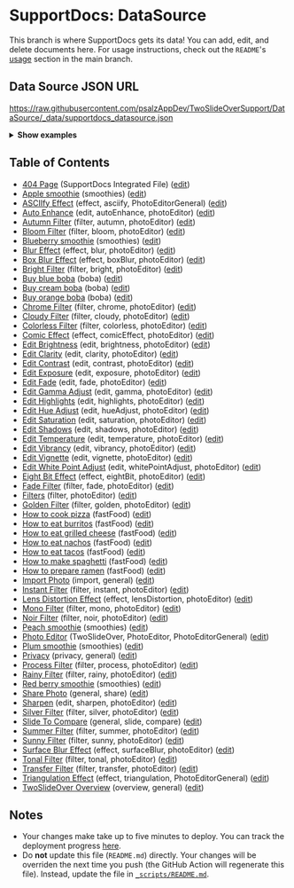 # SupportDocs: DataSource
This branch is where SupportDocs gets its data! You can add, edit, and delete documents here. For usage instructions, check out the `README`'s [usage](https://github.com/aheze/SupportDocs#using-the-github-repository) section in the main branch.

## Data Source JSON URL
<a href="https://raw.githubusercontent.com/psalzAppDev/TwoSlideOverSupport/DataSource/_data/supportdocs_datasource.json">https://raw.githubusercontent.com/psalzAppDev/TwoSlideOverSupport/DataSource/_data/supportdocs_datasource.json</a>

<details markdown="1">
<summary><strong>Show examples</strong></summary>

<hr>

### SwiftUI
```swift
struct SwiftUIExampleView_MinimalCode: View {
    let dataSource = URL(string: "https://raw.githubusercontent.com/psalzAppDev/TwoSlideOverSupport/DataSource/_data/supportdocs_datasource.json")!
    @State var supportDocsPresented = false
    
    var body: some View {
        Button("Present SupportDocs from SwiftUI!") { supportDocsPresented = true }
        .sheet(isPresented: $supportDocsPresented, content: {
            SupportDocsView(dataSource: dataSource, isPresented: $supportDocsPresented)
        })
    }
}
```

### UIKit
```swift
class UIKitExampleController_MinimalCode: UIViewController {
    /**
    Connect this inside the storyboard.
    
    This is just for demo purposes, so it's not connected yet.
    */
    @IBAction func presentButtonPressed(_ sender: Any) {
        let dataSource = URL(string: "https://raw.githubusercontent.com/psalzAppDev/TwoSlideOverSupport/DataSource/_data/supportdocs_datasource.json")!
    
        let supportDocsViewController = SupportDocsViewController(dataSource: dataSource)
        self.present(supportDocsViewController, animated: true, completion: nil)
    }
}
```

<hr>

</details>

## Table of Contents
- [404 Page](https://psalzAppDev.github.io/TwoSlideOverSupport/404) (SupportDocs Integrated File) ([edit](https://github.com/psalzAppDev/TwoSlideOverSupport/edit/DataSource/TwoSlideOverSupport/404.md))
- [Apple smoothie](https://psalzAppDev.github.io/TwoSlideOverSupport/Sample-Smoothies/Apple) (smoothies) ([edit](https://github.com/psalzAppDev/TwoSlideOverSupport/edit/DataSource/Sample-Smoothies/Apple.md))
- [ASCIIfy Effect](https://psalzAppDev.github.io/TwoSlideOverSupport/PhotoEditor/Effect_ASCIIfy) (effect, asciify, PhotoEditorGeneral) ([edit](https://github.com/psalzAppDev/TwoSlideOverSupport/edit/DataSource/PhotoEditor/Effect_ASCIIfy.md))
- [Auto Enhance](https://psalzAppDev.github.io/TwoSlideOverSupport/PhotoEditor_Edits/edit_autoEnhance) (edit, autoEnhance, photoEditor) ([edit](https://github.com/psalzAppDev/TwoSlideOverSupport/edit/DataSource/PhotoEditor_Edits/edit_autoEnhance.md))
- [Autumn Filter](https://psalzAppDev.github.io/TwoSlideOverSupport/PhotoEditor_Filters/filter_autumn) (filter, autumn, photoEditor) ([edit](https://github.com/psalzAppDev/TwoSlideOverSupport/edit/DataSource/PhotoEditor_Filters/filter_autumn.md))
- [Bloom Filter](https://psalzAppDev.github.io/TwoSlideOverSupport/PhotoEditor_Filters/filter_bloom) (filter, bloom, photoEditor) ([edit](https://github.com/psalzAppDev/TwoSlideOverSupport/edit/DataSource/PhotoEditor_Filters/filter_bloom.md))
- [Blueberry smoothie](https://psalzAppDev.github.io/TwoSlideOverSupport/Sample-Smoothies/Blueberry) (smoothies) ([edit](https://github.com/psalzAppDev/TwoSlideOverSupport/edit/DataSource/Sample-Smoothies/Blueberry.md))
- [Blur Effect](https://psalzAppDev.github.io/TwoSlideOverSupport/PhotoEditor_Effects/effect_blur) (effect, blur, photoEditor) ([edit](https://github.com/psalzAppDev/TwoSlideOverSupport/edit/DataSource/PhotoEditor_Effects/effect_blur.md))
- [Box Blur Effect](https://psalzAppDev.github.io/TwoSlideOverSupport/PhotoEditor_Effects/effect_boxBlur) (effect, boxBlur, photoEditor) ([edit](https://github.com/psalzAppDev/TwoSlideOverSupport/edit/DataSource/PhotoEditor_Effects/effect_boxBlur.md))
- [Bright Filter](https://psalzAppDev.github.io/TwoSlideOverSupport/PhotoEditor_Filters/filters_bright) (filter, bright, photoEditor) ([edit](https://github.com/psalzAppDev/TwoSlideOverSupport/edit/DataSource/PhotoEditor_Filters/filters_bright.md))
- [Buy blue boba](https://psalzAppDev.github.io/TwoSlideOverSupport/Sample-Boba/BuyBlueBoba) (boba) ([edit](https://github.com/psalzAppDev/TwoSlideOverSupport/edit/DataSource/Sample-Boba/BuyBlueBoba.md))
- [Buy cream boba](https://psalzAppDev.github.io/TwoSlideOverSupport/Sample-Boba/BuyCreamBoba) (boba) ([edit](https://github.com/psalzAppDev/TwoSlideOverSupport/edit/DataSource/Sample-Boba/BuyCreamBoba.md))
- [Buy orange boba](https://psalzAppDev.github.io/TwoSlideOverSupport/Sample-Boba/BuyOrangeBoba) (boba) ([edit](https://github.com/psalzAppDev/TwoSlideOverSupport/edit/DataSource/Sample-Boba/BuyOrangeBoba.md))
- [Chrome Filter](https://psalzAppDev.github.io/TwoSlideOverSupport/PhotoEditor_Filters/filter_chrome) (filter, chrome, photoEditor) ([edit](https://github.com/psalzAppDev/TwoSlideOverSupport/edit/DataSource/PhotoEditor_Filters/filter_chrome.md))
- [Cloudy Filter](https://psalzAppDev.github.io/TwoSlideOverSupport/PhotoEditor_Filters/filter_cloudy) (filter, cloudy, photoEditor) ([edit](https://github.com/psalzAppDev/TwoSlideOverSupport/edit/DataSource/PhotoEditor_Filters/filter_cloudy.md))
- [Colorless Filter](https://psalzAppDev.github.io/TwoSlideOverSupport/PhotoEditor_Filters/filter_colorless) (filter, colorless, photoEditor) ([edit](https://github.com/psalzAppDev/TwoSlideOverSupport/edit/DataSource/PhotoEditor_Filters/filter_colorless.md))
- [Comic Effect](https://psalzAppDev.github.io/TwoSlideOverSupport/PhotoEditor_Effects/effect_comicEffect) (effect, comicEffect, photoEditor) ([edit](https://github.com/psalzAppDev/TwoSlideOverSupport/edit/DataSource/PhotoEditor_Effects/effect_comicEffect.md))
- [Edit Brightness](https://psalzAppDev.github.io/TwoSlideOverSupport/PhotoEditor_Edits/edit_brightness) (edit, brightness, photoEditor) ([edit](https://github.com/psalzAppDev/TwoSlideOverSupport/edit/DataSource/PhotoEditor_Edits/edit_brightness.md))
- [Edit Clarity](https://psalzAppDev.github.io/TwoSlideOverSupport/PhotoEditor_Edits/edit_clarity) (edit, clarity, photoEditor) ([edit](https://github.com/psalzAppDev/TwoSlideOverSupport/edit/DataSource/PhotoEditor_Edits/edit_clarity.md))
- [Edit Contrast](https://psalzAppDev.github.io/TwoSlideOverSupport/PhotoEditor_Edits/edit_contrast) (edit, contrast, photoEditor) ([edit](https://github.com/psalzAppDev/TwoSlideOverSupport/edit/DataSource/PhotoEditor_Edits/edit_contrast.md))
- [Edit Exposure](https://psalzAppDev.github.io/TwoSlideOverSupport/PhotoEditor_Edits/edit_exposure) (edit, exposure, photoEditor) ([edit](https://github.com/psalzAppDev/TwoSlideOverSupport/edit/DataSource/PhotoEditor_Edits/edit_exposure.md))
- [Edit Fade](https://psalzAppDev.github.io/TwoSlideOverSupport/PhotoEditor_Edits/edit_fade) (edit, fade, photoEditor) ([edit](https://github.com/psalzAppDev/TwoSlideOverSupport/edit/DataSource/PhotoEditor_Edits/edit_fade.md))
- [Edit Gamma Adjust](https://psalzAppDev.github.io/TwoSlideOverSupport/PhotoEditor_Edits/edit_gammaAdjust) (edit, gamma, photoEditor) ([edit](https://github.com/psalzAppDev/TwoSlideOverSupport/edit/DataSource/PhotoEditor_Edits/edit_gammaAdjust.md))
- [Edit Highlights](https://psalzAppDev.github.io/TwoSlideOverSupport/PhotoEditor_Edits/edit_highlights) (edit, highlights, photoEditor) ([edit](https://github.com/psalzAppDev/TwoSlideOverSupport/edit/DataSource/PhotoEditor_Edits/edit_highlights.md))
- [Edit Hue Adjust](https://psalzAppDev.github.io/TwoSlideOverSupport/PhotoEditor_Edits/edit_hueAdjust) (edit, hueAdjust, photoEditor) ([edit](https://github.com/psalzAppDev/TwoSlideOverSupport/edit/DataSource/PhotoEditor_Edits/edit_hueAdjust.md))
- [Edit Saturation](https://psalzAppDev.github.io/TwoSlideOverSupport/PhotoEditor_Edits/edit_saturation) (edit, saturation, photoEditor) ([edit](https://github.com/psalzAppDev/TwoSlideOverSupport/edit/DataSource/PhotoEditor_Edits/edit_saturation.md))
- [Edit Shadows](https://psalzAppDev.github.io/TwoSlideOverSupport/PhotoEditor_Edits/edit_shadows) (edit, shadows, photoEditor) ([edit](https://github.com/psalzAppDev/TwoSlideOverSupport/edit/DataSource/PhotoEditor_Edits/edit_shadows.md))
- [Edit Temperature](https://psalzAppDev.github.io/TwoSlideOverSupport/PhotoEditor_Edits/edit_temperature) (edit, temperature, photoEditor) ([edit](https://github.com/psalzAppDev/TwoSlideOverSupport/edit/DataSource/PhotoEditor_Edits/edit_temperature.md))
- [Edit Vibrancy](https://psalzAppDev.github.io/TwoSlideOverSupport/PhotoEditor_Edits/edit_vibrancy) (edit, vibrancy, photoEditor) ([edit](https://github.com/psalzAppDev/TwoSlideOverSupport/edit/DataSource/PhotoEditor_Edits/edit_vibrancy.md))
- [Edit Vignette](https://psalzAppDev.github.io/TwoSlideOverSupport/PhotoEditor_Edits/edit_vignette) (edit, vignette, photoEditor) ([edit](https://github.com/psalzAppDev/TwoSlideOverSupport/edit/DataSource/PhotoEditor_Edits/edit_vignette.md))
- [Edit White Point Adjust](https://psalzAppDev.github.io/TwoSlideOverSupport/PhotoEditor_Edits/edit_whitePointAdjust) (edit, whitePointAdjust, photoEditor) ([edit](https://github.com/psalzAppDev/TwoSlideOverSupport/edit/DataSource/PhotoEditor_Edits/edit_whitePointAdjust.md))
- [Eight Bit Effect](https://psalzAppDev.github.io/TwoSlideOverSupport/PhotoEditor_Effects/effect_eightBit) (effect, eightBit, photoEditor) ([edit](https://github.com/psalzAppDev/TwoSlideOverSupport/edit/DataSource/PhotoEditor_Effects/effect_eightBit.md))
- [Fade Filter](https://psalzAppDev.github.io/TwoSlideOverSupport/PhotoEditor_Filters/filter_fade) (filter, fade, photoEditor) ([edit](https://github.com/psalzAppDev/TwoSlideOverSupport/edit/DataSource/PhotoEditor_Filters/filter_fade.md))
- [Filters](https://psalzAppDev.github.io/TwoSlideOverSupport/PhotoEditor_Filters/filters_general) (filter, photoEditor) ([edit](https://github.com/psalzAppDev/TwoSlideOverSupport/edit/DataSource/PhotoEditor_Filters/filters_general.md))
- [Golden Filter](https://psalzAppDev.github.io/TwoSlideOverSupport/PhotoEditor_Filters/filter_golden) (filter, golden, photoEditor) ([edit](https://github.com/psalzAppDev/TwoSlideOverSupport/edit/DataSource/PhotoEditor_Filters/filter_golden.md))
- [How to cook pizza](https://psalzAppDev.github.io/TwoSlideOverSupport/Sample-FastFood/HowToCookPizza) (fastFood) ([edit](https://github.com/psalzAppDev/TwoSlideOverSupport/edit/DataSource/Sample-FastFood/HowToCookPizza.md))
- [How to eat burritos](https://psalzAppDev.github.io/TwoSlideOverSupport/Sample-FastFood/HowToEatBurritos) (fastFood) ([edit](https://github.com/psalzAppDev/TwoSlideOverSupport/edit/DataSource/Sample-FastFood/HowToEatBurritos.md))
- [How to eat grilled cheese](https://psalzAppDev.github.io/TwoSlideOverSupport/Sample-FastFood/HowToEatGrilledCheese) (fastFood) ([edit](https://github.com/psalzAppDev/TwoSlideOverSupport/edit/DataSource/Sample-FastFood/HowToEatGrilledCheese.md))
- [How to eat nachos](https://psalzAppDev.github.io/TwoSlideOverSupport/Sample-FastFood/HowToEatNachos) (fastFood) ([edit](https://github.com/psalzAppDev/TwoSlideOverSupport/edit/DataSource/Sample-FastFood/HowToEatNachos.md))
- [How to eat tacos](https://psalzAppDev.github.io/TwoSlideOverSupport/Sample-FastFood/HowToEatTacos) (fastFood) ([edit](https://github.com/psalzAppDev/TwoSlideOverSupport/edit/DataSource/Sample-FastFood/HowToEatTacos.md))
- [How to make spaghetti](https://psalzAppDev.github.io/TwoSlideOverSupport/Sample-FastFood/HowToMakeSpaghetti) (fastFood) ([edit](https://github.com/psalzAppDev/TwoSlideOverSupport/edit/DataSource/Sample-FastFood/HowToMakeSpaghetti.md))
- [How to prepare ramen](https://psalzAppDev.github.io/TwoSlideOverSupport/Sample-FastFood/HowToPrepareRamen) (fastFood) ([edit](https://github.com/psalzAppDev/TwoSlideOverSupport/edit/DataSource/Sample-FastFood/HowToPrepareRamen.md))
- [Import Photo](https://psalzAppDev.github.io/TwoSlideOverSupport/General/ImportPhoto) (import, general) ([edit](https://github.com/psalzAppDev/TwoSlideOverSupport/edit/DataSource/General/ImportPhoto.md))
- [Instant Filter](https://psalzAppDev.github.io/TwoSlideOverSupport/PhotoEditor_Filters/filter_instant) (filter, instant, photoEditor) ([edit](https://github.com/psalzAppDev/TwoSlideOverSupport/edit/DataSource/PhotoEditor_Filters/filter_instant.md))
- [Lens Distortion Effect](https://psalzAppDev.github.io/TwoSlideOverSupport/PhotoEditor_Effects/effect_lensDistortion) (effect, lensDistortion, photoEditor) ([edit](https://github.com/psalzAppDev/TwoSlideOverSupport/edit/DataSource/PhotoEditor_Effects/effect_lensDistortion.md))
- [Mono Filter](https://psalzAppDev.github.io/TwoSlideOverSupport/PhotoEditor_Filters/filter_mono) (filter, mono, photoEditor) ([edit](https://github.com/psalzAppDev/TwoSlideOverSupport/edit/DataSource/PhotoEditor_Filters/filter_mono.md))
- [Noir Filter](https://psalzAppDev.github.io/TwoSlideOverSupport/PhotoEditor_Filters/filter_noir) (filter, noir, photoEditor) ([edit](https://github.com/psalzAppDev/TwoSlideOverSupport/edit/DataSource/PhotoEditor_Filters/filter_noir.md))
- [Peach smoothie](https://psalzAppDev.github.io/TwoSlideOverSupport/Sample-Smoothies/Peach) (smoothies) ([edit](https://github.com/psalzAppDev/TwoSlideOverSupport/edit/DataSource/Sample-Smoothies/Peach.md))
- [Photo Editor](https://psalzAppDev.github.io/TwoSlideOverSupport/PhotoEditor/PhotoEditor_Overview) (TwoSlideOver, PhotoEditor, PhotoEditorGeneral) ([edit](https://github.com/psalzAppDev/TwoSlideOverSupport/edit/DataSource/PhotoEditor/PhotoEditor_Overview.md))
- [Plum smoothie](https://psalzAppDev.github.io/TwoSlideOverSupport/Sample-Smoothies/Plum) (smoothies) ([edit](https://github.com/psalzAppDev/TwoSlideOverSupport/edit/DataSource/Sample-Smoothies/Plum.md))
- [Privacy](https://psalzAppDev.github.io/TwoSlideOverSupport/General/Privacy) (privacy, general) ([edit](https://github.com/psalzAppDev/TwoSlideOverSupport/edit/DataSource/General/Privacy.md))
- [Process Filter](https://psalzAppDev.github.io/TwoSlideOverSupport/PhotoEditor_Filters/filter_process) (filter, process, photoEditor) ([edit](https://github.com/psalzAppDev/TwoSlideOverSupport/edit/DataSource/PhotoEditor_Filters/filter_process.md))
- [Rainy Filter](https://psalzAppDev.github.io/TwoSlideOverSupport/PhotoEditor_Filters/filter_rainy) (filter, rainy, photoEditor) ([edit](https://github.com/psalzAppDev/TwoSlideOverSupport/edit/DataSource/PhotoEditor_Filters/filter_rainy.md))
- [Red berry smoothie](https://psalzAppDev.github.io/TwoSlideOverSupport/Sample-Smoothies/RedBerries) (smoothies) ([edit](https://github.com/psalzAppDev/TwoSlideOverSupport/edit/DataSource/Sample-Smoothies/RedBerries.md))
- [Share Photo](https://psalzAppDev.github.io/TwoSlideOverSupport/General/SharePhoto) (general, share) ([edit](https://github.com/psalzAppDev/TwoSlideOverSupport/edit/DataSource/General/SharePhoto.md))
- [Sharpen](https://psalzAppDev.github.io/TwoSlideOverSupport/PhotoEditor_Edits/edit_sharpen) (edit, sharpen, photoEditor) ([edit](https://github.com/psalzAppDev/TwoSlideOverSupport/edit/DataSource/PhotoEditor_Edits/edit_sharpen.md))
- [Silver Filter](https://psalzAppDev.github.io/TwoSlideOverSupport/PhotoEditor_Filters/filter_silver) (filter, silver, photoEditor) ([edit](https://github.com/psalzAppDev/TwoSlideOverSupport/edit/DataSource/PhotoEditor_Filters/filter_silver.md))
- [Slide To Compare](https://psalzAppDev.github.io/TwoSlideOverSupport/General/SlideToCompare) (general, slide, compare) ([edit](https://github.com/psalzAppDev/TwoSlideOverSupport/edit/DataSource/General/SlideToCompare.md))
- [Summer Filter](https://psalzAppDev.github.io/TwoSlideOverSupport/PhotoEditor_Filters/filters_summer) (filter, summer, photoEditor) ([edit](https://github.com/psalzAppDev/TwoSlideOverSupport/edit/DataSource/PhotoEditor_Filters/filters_summer.md))
- [Sunny Filter](https://psalzAppDev.github.io/TwoSlideOverSupport/PhotoEditor_Filters/filter_sunny) (filter, sunny, photoEditor) ([edit](https://github.com/psalzAppDev/TwoSlideOverSupport/edit/DataSource/PhotoEditor_Filters/filter_sunny.md))
- [Surface Blur Effect](https://psalzAppDev.github.io/TwoSlideOverSupport/PhotoEditor_Effects/effect_surfaceBlur) (effect, surfaceBlur, photoEditor) ([edit](https://github.com/psalzAppDev/TwoSlideOverSupport/edit/DataSource/PhotoEditor_Effects/effect_surfaceBlur.md))
- [Tonal Filter](https://psalzAppDev.github.io/TwoSlideOverSupport/PhotoEditor_Filters/filter_tonal) (filter, tonal, photoEditor) ([edit](https://github.com/psalzAppDev/TwoSlideOverSupport/edit/DataSource/PhotoEditor_Filters/filter_tonal.md))
- [Transfer Filter](https://psalzAppDev.github.io/TwoSlideOverSupport/PhotoEditor_Filters/filter_transfer) (filter, transfer, photoEditor) ([edit](https://github.com/psalzAppDev/TwoSlideOverSupport/edit/DataSource/PhotoEditor_Filters/filter_transfer.md))
- [Triangulation Effect](https://psalzAppDev.github.io/TwoSlideOverSupport/PhotoEditor/Effect_Triangulation) (effect, triangulation, PhotoEditorGeneral) ([edit](https://github.com/psalzAppDev/TwoSlideOverSupport/edit/DataSource/PhotoEditor/Effect_Triangulation.md))
- [TwoSlideOver Overview](https://psalzAppDev.github.io/TwoSlideOverSupport/General/Overview) (overview, general) ([edit](https://github.com/psalzAppDev/TwoSlideOverSupport/edit/DataSource/General/Overview.md))


## Notes
- Your changes make take up to five minutes to deploy. You can track the deployment progress [here](https://github.com/psalzAppDev/TwoSlideOverSupport/deployments/activity_log?environment=github-pages).
- Do **not** update this file (`README.md`) directly. Your changes will be overriden the next time you push (the GitHub Action will regenerate this file). Instead, update the file in [`_scripts/README.md`](https://github.com/psalzAppDev/TwoSlideOverSupport/edit/DataSource/_scripts/README.md). 